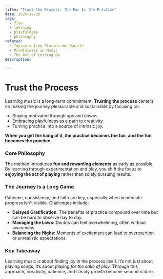 ```yaml
---
title: "Trust the Process: The Fun Is the Practice"
date: 2024-12-20
tags:
  - flow
  - learning
  - playfulness
  - philosophy
related:
  - Improvisation Stories on Ukulele
  - Mindfulness in Music
  - The Art of Letting Go
description:

---
```


# **Trust the Process**

Learning music is a long-term commitment. **Trusting the process** centers on making the journey pleasurable and sustainable by focusing on:

- Staying motivated through ups and downs.
- Embracing playfulness as a path to creativity.
- Turning practice into a source of intrinsic joy.

**When you get the hang of it, the practice becomes the fun, and the fun becomes the practice.**

### **Core Philosophy**

The method introduces **fun and rewarding elements** as early as possible. By learning through experimentation and play, you shift the focus to **enjoying the act of playing** rather than solely pursuing results.

### **The Journey Is a Long Game**

Patience, consistency, and faith are key, especially when immediate progress isn't visible. Challenges include:

- **Delayed Gratification:** The benefits of practice compound over time but can be hard to observe day to day.
- **Managing the Lows:** Doubts can feel overwhelming, often without awareness.
- **Balancing the Highs:** Moments of excitement can lead to overexertion or unrealistic expectations.

### **Key Takeaway**

Learning music is about finding joy in the process itself. It’s not just about playing songs; it’s about playing _for the sake of play._ Through this approach, creativity, patience, and steady growth become second nature.